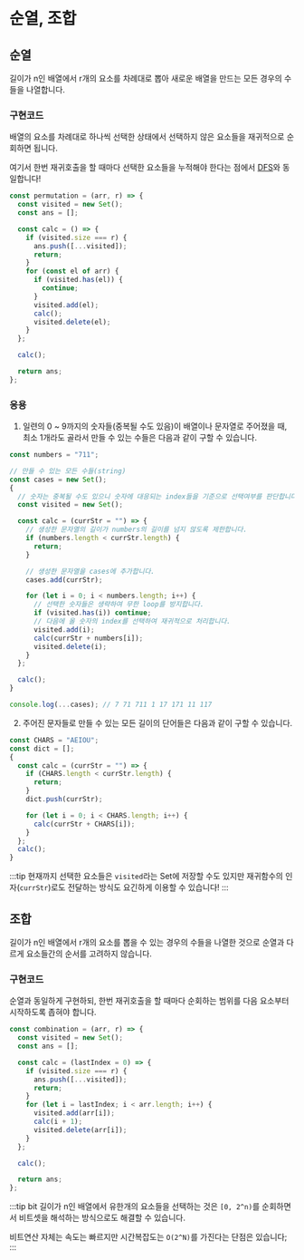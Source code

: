 # 순열, 조합

## 순열

길이가 n인 배열에서 r개의 요소를 차례대로 뽑아 새로운 배열을 만드는 모든 경우의 수들을 나열합니다.

### 구현코드

배열의 요소를 차례대로 하나씩 선택한 상태에서 선택하지 않은 요소들을 재귀적으로 순회하면 됩니다.

여기서 한번 재귀호출을 할 때마다 선택한 요소들을 누적해야 한다는 점에서 [DFS](./dfs_bfs.md#dfs)와 동일합니다!

```js
const permutation = (arr, r) => {
  const visited = new Set();
  const ans = [];

  const calc = () => {
    if (visited.size === r) {
      ans.push([...visited]);
      return;
    }
    for (const el of arr) {
      if (visited.has(el)) {
        continue;
      }
      visited.add(el);
      calc();
      visited.delete(el);
    }
  };

  calc();

  return ans;
};
```

### 응용

1. 일련의 0 ~ 9까지의 숫자들(중복될 수도 있음)이 배열이나 문자열로 주어졌을 때, 최소 1개라도 골라서 만들 수 있는 수들은 다음과 같이 구할 수 있습니다.

```js
const numbers = "711";

// 만들 수 있는 모든 수들(string)
const cases = new Set();
{
  // 숫자는 중복될 수도 있으니 숫자에 대응되는 index들을 기준으로 선택여부를 판단합니다.
  const visited = new Set();

  const calc = (currStr = "") => {
    // 생성한 문자열의 길이가 numbers의 길이를 넘지 않도록 제한합니다.
    if (numbers.length < currStr.length) {
      return;
    }

    // 생성한 문자열을 cases에 추가합니다.
    cases.add(currStr);

    for (let i = 0; i < numbers.length; i++) {
      // 선택한 숫자들은 생략하여 무한 loop를 방지합니다.
      if (visited.has(i)) continue;
      // 다음에 올 숫자의 index를 선택하여 재귀적으로 처리합니다.
      visited.add(i);
      calc(currStr + numbers[i]);
      visited.delete(i);
    }
  };

  calc();
}

console.log(...cases); // 7 71 711 1 17 171 11 117
```

2. 주어진 문자들로 만들 수 있는 모든 길이의 단어들은 다음과 같이 구할 수 있습니다.

```js
const CHARS = "AEIOU";
const dict = [];
{
  const calc = (currStr = "") => {
    if (CHARS.length < currStr.length) {
      return;
    }
    dict.push(currStr);

    for (let i = 0; i < CHARS.length; i++) {
      calc(currStr + CHARS[i]);
    }
  };
  calc();
}
```

:::tip
현재까지 선택한 요소들은 `visited`라는 Set에 저장할 수도 있지만 재귀함수의 인자(`currStr`)로도 전달하는 방식도 요긴하게 이용할 수 있습니다!
:::

## 조합

길이가 n인 배열에서 r개의 요소를 뽑을 수 있는 경우의 수들을 나열한 것으로 순열과 다르게 요소들간의 순서를 고려하지 않습니다.

### 구현코드

순열과 동일하게 구현하되, 한번 재귀호출을 할 때마다 순회하는 범위를 다음 요소부터 시작하도록 좁혀야 합니다.

```js
const combination = (arr, r) => {
  const visited = new Set();
  const ans = [];

  const calc = (lastIndex = 0) => {
    if (visited.size === r) {
      ans.push([...visited]);
      return;
    }
    for (let i = lastIndex; i < arr.length; i++) {
      visited.add(arr[i]);
      calc(i + 1);
      visited.delete(arr[i]);
    }
  };

  calc();

  return ans;
};
```

:::tip bit
길이가 n인 배열에서 유한개의 요소들을 선택하는 것은 `[0, 2^n)`를 순회하면서 비트셋을 해석하는 방식으로도 해결할 수 있습니다.

비트연산 자체는 속도는 빠르지만 시간복잡도는 `O(2^N)`를 가진다는 단점은 있습니다;
:::
